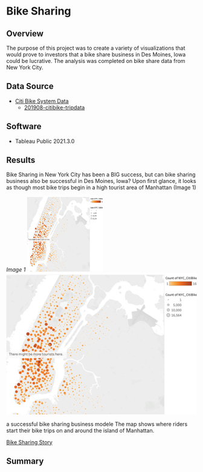 # Bike Sharing

## Overview
The purpose of this project was to create a variety of visualizations that would prove to investors that a bike share business in Des Moines, Iowa could be lucrative. The analysis was completed on bike share data from New York City.

## Data Source
- [Citi Bike System Data](https://ride.citibikenyc.com/system-data)
  - [201908-citibike-tripdata](https://s3.amazonaws.com/tripdata/201908-citibike-tripdata.csv.zip)

## Software
- Tableau Public 2021.3.0

## Results
Bike Sharing in New York City has been a BIG success, but can bike sharing business also be successful in Des Moines, Iowa? Upon first glance, it looks as though most bike trips begin in a high tourist area of Manhattan (Image 1)

*Image 1*
<img src="https://github.com/jisellejones/bike_sharing/blob/main/Images/map.png" width="200" height="200">
![map_of_Manhattan](https://github.com/jisellejones/bike_sharing/blob/main/Images/map.png)

a successful bike sharing business modele  The map shows where riders start their bike trips on and around the island of Manhattan.

[Bike Sharing Story](https://public.tableau.com/app/profile/jiselle8417/viz/Bike_Sharing_Story/InvestinginBikeSharing)

## Summary

